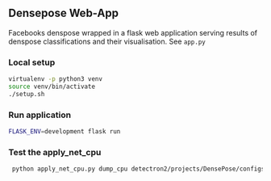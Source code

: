 ## Densepose Web-App
Facebooks denspose wrapped in a flask web application serving results of denspose classifications and their visualisation. See `app.py`

### Local setup
```bash
virtualenv -p python3 venv
source venv/bin/activate
./setup.sh
```
### Run application
```bash
FLASK_ENV=development flask run
```

### Test the apply_net_cpu
```bash
 python apply_net_cpu.py dump_cpu detectron2/projects/DensePose/configs/densepose_rcnn_R_50_FPN_s1x.yaml model_final_162be9.pkl image.jpg --output image_densepose_contour.pkl -v
```